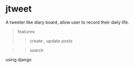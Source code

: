 # jtweet

A tweeter like diary board, allow user to record their daily life.
>features:
>>create , update posts

>>search
 
 
using django
